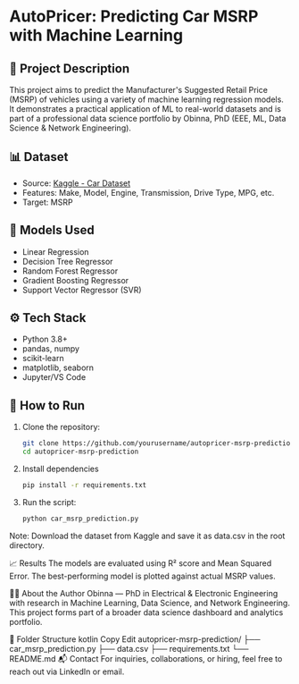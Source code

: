 # AutoPricer: Predicting Car MSRP with Machine Learning

## 📍 Project Description

This project aims to predict the Manufacturer's Suggested Retail Price (MSRP) of vehicles using a variety of machine learning regression models. It demonstrates a practical application of ML to real-world datasets and is part of a professional data science portfolio by Obinna, PhD (EEE, ML, Data Science & Network Engineering).

## 📊 Dataset

- Source: [Kaggle - Car Dataset](https://www.kaggle.com/datasets/CooperUnion/cardataset)
- Features: Make, Model, Engine, Transmission, Drive Type, MPG, etc.
- Target: MSRP

## 🧠 Models Used

- Linear Regression
- Decision Tree Regressor
- Random Forest Regressor
- Gradient Boosting Regressor
- Support Vector Regressor (SVR)

## ⚙️ Tech Stack

- Python 3.8+
- pandas, numpy
- scikit-learn
- matplotlib, seaborn
- Jupyter/VS Code

## 🚀 How to Run

1. Clone the repository:
   ```bash
   git clone https://github.com/yourusername/autopricer-msrp-prediction.git
   cd autopricer-msrp-prediction

2. Install dependencies
   ```bash
   pip install -r requirements.txt

3. Run the script:
   ```bash
   python car_msrp_prediction.py

Note: Download the dataset from Kaggle and save it as data.csv in the root directory.

📈 Results
The models are evaluated using R² score and Mean Squared Error. The best-performing model is plotted against actual MSRP values.

🧑‍💼 About the Author
Obinna — PhD in Electrical & Electronic Engineering with research in Machine Learning, Data Science, and Network Engineering. This project forms part of a broader data science dashboard and analytics portfolio.

📂 Folder Structure
kotlin
Copy
Edit
autopricer-msrp-prediction/
├── car_msrp_prediction.py
├── data.csv
├── requirements.txt
└── README.md
📬 Contact
For inquiries, collaborations, or hiring, feel free to reach out via LinkedIn or email.
